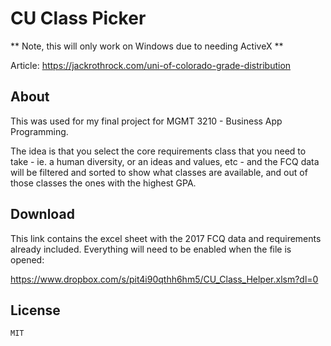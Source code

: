 # CU Class Picker

** Note, this will only work on Windows due to needing ActiveX **

Article: https://jackrothrock.com/uni-of-colorado-grade-distribution

## About
This was used for my final project for MGMT 3210 - Business App Programming. 

The idea is that you select the core requirements class that you need to take - ie. a human diversity, or an ideas and values, etc - and the FCQ data will be filtered and sorted to show what classes are available, and out of those classes the ones with the highest GPA. 

## Download
This link contains the excel sheet with the 2017 FCQ data and requirements already included. Everything will need to be enabled when the file is opened:

https://www.dropbox.com/s/pit4i90qthh6hm5/CU_Class_Helper.xlsm?dl=0

## License
    MIT